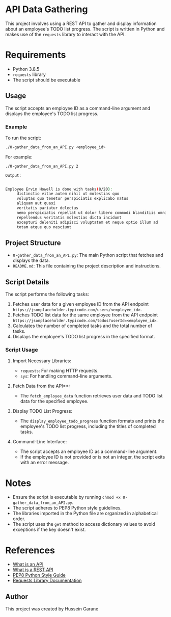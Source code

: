# API Data Gathering

This project involves using a REST API to gather and display information about an employee's TODO list progress. The script is written in Python and makes use of the `requests` library to interact with the API.

# Requirements

- Python 3.8.5
- `requests` library
- The script should be executable

## Usage

The script accepts an employee ID as a command-line argument and displays the employee's TODO list progress.

### Example

To run the script:

```sh
./0-gather_data_from_an_API.py <employee_id>
```

For example:

```sh
./0-gather_data_from_an_API.py 2

Output:


Employee Ervin Howell is done with tasks(8/20):
     distinctio vitae autem nihil ut molestias quo
     voluptas quo tenetur perspiciatis explicabo natus
     aliquam aut quasi
     veritatis pariatur delectus
     nemo perspiciatis repellat ut dolor libero commodi blanditiis omnis
     repellendus veritatis molestias dicta incidunt
     excepturi deleniti adipisci voluptatem et neque optio illum ad
     totam atque quo nesciunt
```

## Project Structure

- `0-gather_data_from_an_API.py`: The main Python script that fetches and displays the data.
- `README.md`: This file containing the project description and instructions.

## Script Details

The script performs the following tasks:

1. Fetches user data for a given employee ID from the API endpoint `https://jsonplaceholder.typicode.com/users/<employee_id>`.
2. Fetches TODO list data for the same employee from the API endpoint `https://jsonplaceholder.typicode.com/todos?userId=<employee_id>`.
3. Calculates the number of completed tasks and the total number of tasks.
4. Displays the employee's TODO list progress in the specified format.

### Script Usage

1. Import Necessary Libraries:
    - `requests`: For making HTTP requests.
    - `sys`: For handling command-line arguments.

2. Fetch Data from the API**:
    - The `fetch_employee_data` function retrieves user data and TODO list data for the specified employee.

3. Display TODO List Progress:
    - The `display_employee_todo_progress` function formats and prints the employee's TODO list progress, including the titles of completed tasks.

4. Command-Line Interface:
    - The script accepts an employee ID as a command-line argument.
    - If the employee ID is not provided or is not an integer, the script exits with an error message.

# Notes

- Ensure the script is executable by running `chmod +x 0-gather_data_from_an_API.py`.
- The script adheres to PEP8 Python style guidelines.
- The libraries imported in the Python file are organized in alphabetical order.
- The script uses the `get` method to access dictionary values to avoid exceptions if the key doesn't exist.

# References

- [What is an API](https://www.programmableweb.com/api-university/what-are-apis-and-how-do-they-work)
- [What is a REST API](https://restfulapi.net/)
- [PEP8 Python Style Guide](https://www.python.org/dev/peps/pep-0008/)
- [Requests Library Documentation](https://docs.python-requests.org/en/master/)

## Author

This project was created by Hussein Garane
